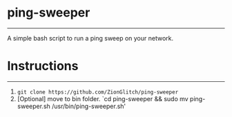 # ping-sweeper
***
A simple bash script to run a ping sweep on your network.

# Instructions
***
1. `git clone https://github.com/ZionGlitch/ping-sweeper`
2. [Optional] move to bin folder. `cd ping-sweeper && sudo mv ping-sweeper.sh /usr/bin/ping-sweeper.sh'

